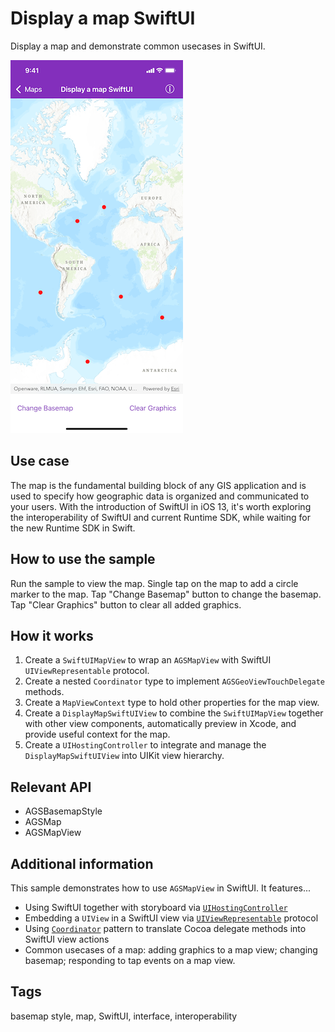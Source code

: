# Display a map SwiftUI

Display a map and demonstrate common usecases in SwiftUI.

![Image of Display map SwiftUI](display-map-swiftui.png)

## Use case

The map is the fundamental building block of any GIS application and is used to specify how geographic data is organized and communicated to your users. With the introduction of SwiftUI in iOS 13, it's worth exploring the interoperability of SwiftUI and current Runtime SDK, while waiting for the new Runtime SDK in Swift.

## How to use the sample

Run the sample to view the map. Single tap on the map to add a circle marker to the map. Tap "Change Basemap" button to change the basemap. Tap "Clear Graphics" button to clear all added graphics.

## How it works

1. Create a `SwiftUIMapView` to wrap an `AGSMapView` with SwiftUI `UIViewRepresentable` protocol.
2. Create a nested `Coordinator` type to implement `AGSGeoViewTouchDelegate` methods.
3. Create a `MapViewContext` type to hold other properties for the map view.
4. Create a `DisplayMapSwiftUIView` to combine the `SwiftUIMapView` together with other view components, automatically preview in Xcode, and provide useful context for the map.
5. Create a `UIHostingController` to integrate and manage the `DisplayMapSwiftUIView` into UIKit view hierarchy.

## Relevant API

* AGSBasemapStyle
* AGSMap
* AGSMapView

## Additional information

This sample demonstrates how to use `AGSMapView` in SwiftUI. It features...

* Using SwiftUI together with storyboard via [`UIHostingController`](https://developer.apple.com/documentation/swiftui/uihostingcontroller)
* Embedding a `UIView` in a SwiftUI view via [`UIViewRepresentable`](https://developer.apple.com/documentation/swiftui/uiviewrepresentable) protocol
* Using [`Coordinator`](https://developer.apple.com/documentation/swiftui/uiviewrepresentable/coordinator) pattern to translate Cocoa delegate methods into SwiftUI view actions
* Common usecases of a map: adding graphics to a map view; changing basemap; responding to tap events on a map view.

## Tags

basemap style, map, SwiftUI, interface, interoperability
